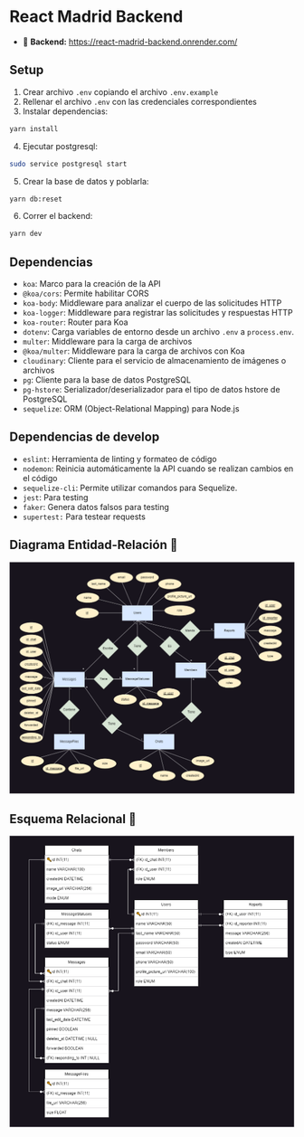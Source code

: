 # React Madrid Backend

* :link: **Backend:** https://react-madrid-backend.onrender.com/

## Setup

1. Crear archivo `.env` copiando el archivo `.env.example`
2. Rellenar el archivo `.env` con las credenciales correspondientes
3. Instalar dependencias:

```bash
yarn install
```

4. Ejecutar postgresql:

```bash
sudo service postgresql start
```

5. Crear la base de datos y poblarla:

```bash
yarn db:reset
```

6. Correr el backend:

```bash
yarn dev
```

## Dependencias

- `koa`: Marco para la creación de la API
- `@koa/cors`: Permite habilitar CORS
- `koa-body`: Middleware para analizar el cuerpo de las solicitudes HTTP
- `koa-logger`: Middleware para registrar las solicitudes y respuestas HTTP
- `koa-router`: Router para Koa
- `dotenv`: Carga variables de entorno desde un archivo `.env` a `process.env`.
- `multer`: Middleware para la carga de archivos
- `@koa/multer`: Middleware para la carga de archivos con Koa
- `cloudinary`: Cliente para el servicio de almacenamiento de imágenes o archivos
- `pg`: Cliente para la base de datos PostgreSQL
- `pg-hstore`: Serializador/deserializador para el tipo de datos hstore de PostgreSQL
- `sequelize`: ORM (Object-Relational Mapping) para Node.js

## Dependencias de develop

- `eslint`: Herramienta de linting y formateo de código
- `nodemon`: Reinicia automáticamente la API cuando se realizan cambios en el código
- `sequelize-cli`: Permite utilizar comandos para Sequelize.
- `jest`: Para testing
- `faker`: Genera datos falsos para testing
- `supertest:` Para testear requests

## Diagrama Entidad-Relación :scroll:
![ER-Model](assets/ER-Model.png)

## Esquema Relacional :scroll:
![ER-Model](assets/RelationalSchema.png)